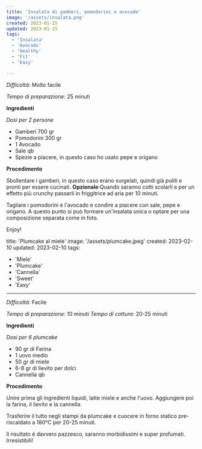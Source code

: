 ```yaml
---
title: 'Insalata di gamberi, pomodorini e avocado'
image: '/assets/insalata.png'
created: 2023-01-15
updated: 2023-01-15
tags:
  - 'Insalata'
  - 'Avocado'
  - 'Healthy'
  - 'Fit'
  - 'Easy'

---
```

*Difficoltà*: Molto facile

*Tempo di preparazione*: 25 minuti

**Ingredienti**

*Dosi per 2 persone*
- Gamberi 700 gr
- Pomodorini 300 gr
- 1 Avocado 
- Sale qb
- Spezie a piacere, in questo caso ho usato pepe e origano


**Procedimento**

Sbollentare i gamberi, in questo caso erano surgelati, quindi già puliti e pronti 
per essere cucinati. 
**Opzionale**:Quando saranno cotti scolarli e per un effetto più crunchy passarli in friggitrice ad aria per 10 minuti. 

Tagliare i pomodorini e l'avocado e condire a piacere con sale, pepe e origano. 
A questo punto si può formare un'insalata unica o optare per una composizione separata come in foto.

Enjoy! 

title: 'Plumcake al miele'
image: '/assets/plumcake.jpeg'
created: 2023-02-10
updated: 2023-02-10
tags:
  - 'Miele'
  - 'Plumcake'
  - 'Cannella'
  - 'Sweet'
  - 'Easy'

---
*Difficoltà*: Facile

*Tempo di preparazione*: 10 minuti
*Tempo di cottura*: 20-25 minuti

**Ingredienti**

*Dosi per 6 plumcake*
- 90 gr di Farina 
- 1 uovo medio
- 50 gr di miele
- 6-8 gr di lievito per dolci
- Cannella qb 


**Procedimento**

Unire prima gli ingredienti liquidi, latte miele e anche l'uovo. Aggiungere poi la farina, il lievito e la cannella. 

Trasferire il tutto negli stampi da plumcake e cuocere in forno statico pre-riscaldato a 180°C per 20-25 minuti. 

Il risultato è davvero pazzesco, saranno morbidissimi e super profumati. Irresistibili!